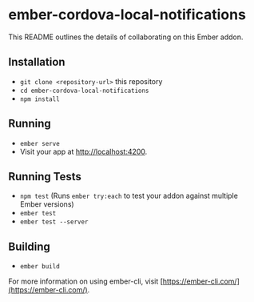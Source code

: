 # ember-cordova-local-notifications

This README outlines the details of collaborating on this Ember addon.

## Installation

* `git clone <repository-url>` this repository
* `cd ember-cordova-local-notifications`
* `npm install`

## Running

* `ember serve`
* Visit your app at [http://localhost:4200](http://localhost:4200).

## Running Tests

* `npm test` (Runs `ember try:each` to test your addon against multiple Ember versions)
* `ember test`
* `ember test --server`

## Building

* `ember build`

For more information on using ember-cli, visit [https://ember-cli.com/](https://ember-cli.com/).
